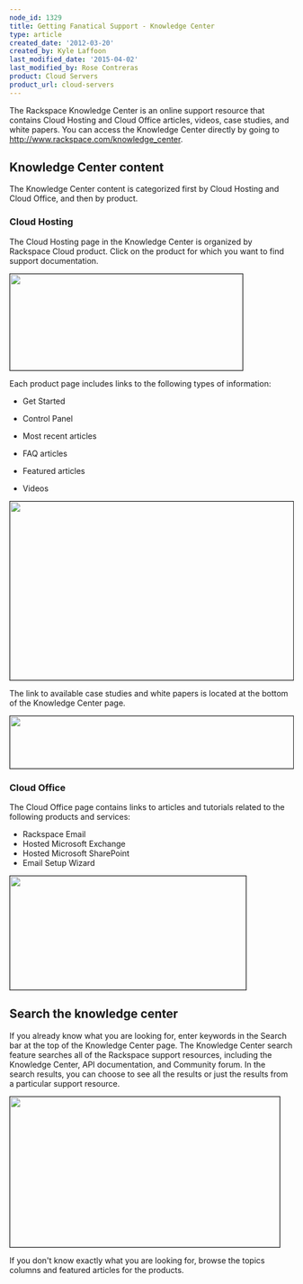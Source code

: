```yaml
---
node_id: 1329
title: Getting Fanatical Support - Knowledge Center
type: article
created_date: '2012-03-20'
created_by: Kyle Laffoon
last_modified_date: '2015-04-02'
last_modified_by: Rose Contreras
product: Cloud Servers
product_url: cloud-servers
---
```


The Rackspace Knowledge Center is an online support resource that contains Cloud Hosting and Cloud Office articles, videos, case studies, and white papers. You can access the Knowledge Center directly by going to http://www.rackspace.com/knowledge_center.

## Knowledge Center content

The Knowledge Center content is categorized first by Cloud Hosting and Cloud Office, and then by product.

### Cloud Hosting

The Cloud Hosting page in the Knowledge Center is organized by Rackspace Cloud product. Click on the product for which you want to find support documentation.


<img src="https://8026b2e3760e2433679c-fffceaebb8c6ee053c935e8915a3fbe7.ssl.cf2.rackcdn.com/field/image/898-1329_6_3.png" width="414" height="171" border="1" alt=""  />

Each product page includes links to the following types of information:

- Get Started

- Control Panel

- Most recent articles

- FAQ articles

- Featured articles

- Videos

<img src="https://8026b2e3760e2433679c-fffceaebb8c6ee053c935e8915a3fbe7.ssl.cf2.rackcdn.com/field/image/898-1329-4.png" width="638" height="317" border="1" alt=""  />

The link to available case studies and white papers is located at the bottom of the Knowledge Center page.

<img src="https://8026b2e3760e2433679c-fffceaebb8c6ee053c935e8915a3fbe7.ssl.cf2.rackcdn.com/field/image/898-1329_7.png" width="518" height="93" border="1" alt=""  /></td>


### Cloud Office

The Cloud Office page contains links to articles and tutorials related to the following products and services:

- Rackspace Email
- Hosted Microsoft Exchange
- Hosted Microsoft SharePoint
- Email Setup Wizard

<img src="https://8026b2e3760e2433679c-fffceaebb8c6ee053c935e8915a3fbe7.ssl.cf2.rackcdn.com/field/image/898-1329_2.png" width="420" height="202" alt="" border="1"  />

## Search the knowledge center

If you already know what you are looking for, enter keywords in the Search bar at the top of the Knowledge Center page. The Knowledge Center search feature searches all of the Rackspace support resources, including the Knowledge Center, API documentation, and Community forum. In the search results, you can choose to see all the results or just the results from a particular support resource.

<img src="https://8026b2e3760e2433679c-fffceaebb8c6ee053c935e8915a3fbe7.ssl.cf2.rackcdn.com/field/image/898-1329_8.png" width="480" height="267" border="1" alt=""  />

If you don't know exactly what you are looking for, browse the topics columns and featured articles for the products.

<p>&nbsp;</p>
